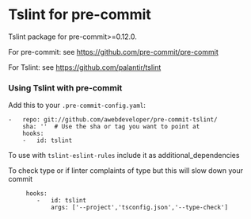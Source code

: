 Tslint for pre-commit
========================

Tslint package for pre-commit>=0.12.0.

For pre-commit: see https://github.com/pre-commit/pre-commit

For Tslint: see https://github.com/palantir/tslint


### Using Tslint with pre-commit

Add this to your `.pre-commit-config.yaml`:

    -   repo: git://github.com/awebdeveloper/pre-commit-tslint/
        sha: ''  # Use the sha or tag you want to point at
        hooks:
        -   id: tslint
        
        
   To use with ```tslint-eslint-rules``` include it as additional_dependencies

   To check type or if linter complaints of type but this will slow down your commit
   
``` 
     hooks:
        -   id: tslint
            args: ['--project','tsconfig.json','--type-check']
```

        
   
